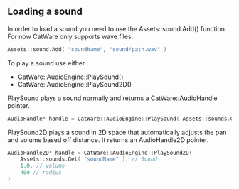 ## Loading a sound
In order to load a sound you need to use the Assets::sound.Add() function.
For now CatWare only supports wave files.

```cpp
Assets::sound.Add( "soundName", "sound/path.wav" )
```

To play a sound use either
- CatWare::AudioEngine::PlaySound()
- CatWare::AudioEngine::PlaySound2D()

PlaySound plays a sound normally and returns a CatWare::AudioHandle pointer.

```cpp
AudioHandle* handle = CatWare::AudioEngine::PlaySound( Assets::sounds.Get( "soundName" ) )
```

PlaySound2D plays a sound in 2D space that automatically adjusts the pan and volume based off distance. It returns an AudioHandle2D pointer.

```cpp
AudioHandle2D* handle = CatWare::AudioEngine::PlaySound2D( 
    Assets::sounds.Get( "soundName" ), // Sound
    1.0, // volume
    400 // radius
)
```